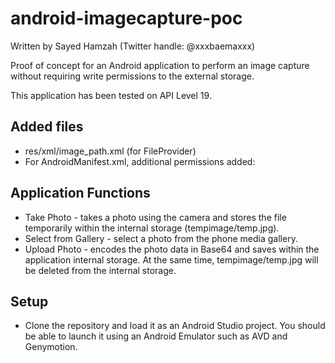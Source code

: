 # android-imagecapture-poc
Written by Sayed Hamzah (Twitter handle: @xxxbaemaxxx)

Proof of concept for an Android application to perform an image capture without requiring write permissions to the external storage.

This application has been tested on API Level 19.

## Added files

- res/xml/image_path.xml (for FileProvider)
- For AndroidManifest.xml, additional permissions added:

<uses-feature android:name="android.hardware.camera" android:required="false" />
<uses-feature
    android:name="android.hardware.camera.any"
    android:required="true" />
<uses-permission android:name="android.permission.READ_EXTERNAL_STORAGE" />
<uses-permission android:name="android.permission.CAMERA" />

## Application Functions

- Take Photo - takes a photo using the camera and stores the file temporarily within the internal storage (tempimage/temp.jpg).
- Select from Gallery - select a photo from the phone media gallery.
- Upload Photo - encodes the photo data in Base64 and saves within the application internal storage. At the same time, tempimage/temp.jpg will be deleted from the internal storage.

## Setup

- Clone the repository and load it as an Android Studio project. You should be able to launch it using an Android Emulator such as AVD and Genymotion.
